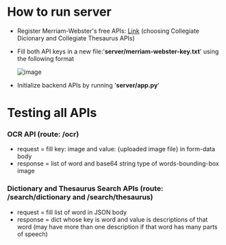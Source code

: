# How to run server

- Register Merriam-Webster's free APIs: [Link](https://dictionaryapi.com "Merriam-webster") (choosing Collegiate Dicionary and Collegiate Thesaurus APIs)
- Fill both API keys in a new file:'**server/merriam-webster-key.txt**' using the following format

    ![image](https://user-images.githubusercontent.com/47115113/158423520-c43a0f9d-8de7-447a-bfa4-ce251db1ed15.png)
- Initialize backend APIs by running '**server/app.py**'
    
    
# Testing all APIs

### OCR API (route: /ocr)
- request = fill key: image and value: {uploaded image file} in form-data body
- response = list of word and base64 string type of words-bounding-box image

### Dictionary and Thesaurus Search APIs (route: /search/dictionary and /search/thesaurus)
- request = fill list of word in JSON body 
- response = dict whose key is word and value is descriptions of that word (may have more than one description if that word has many parts of speech)
